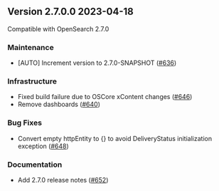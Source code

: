 ## Version 2.7.0.0 2023-04-18

Compatible with OpenSearch 2.7.0

### Maintenance
* [AUTO] Increment version to 2.7.0-SNAPSHOT ([#636](https://github.com/opensearch-project/notifications/pull/636))

### Infrastructure
* Fixed build failure due to OSCore xContent changes ([#646](https://github.com/opensearch-project/notifications/pull/646))
* Remove dashboards ([#640](https://github.com/opensearch-project/notifications/pull/640))

### Bug Fixes
* Convert empty httpEntity to {} to avoid DeliveryStatus initialization exception ([#648](https://github.com/opensearch-project/notifications/pull/648))

### Documentation
* Add 2.7.0 release notes ([#652](https://github.com/opensearch-project/notifications/pull/652))